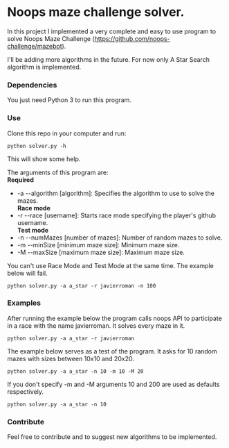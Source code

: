 # Noops maze challenge solver.

In this project I implemented a very complete and easy to use program to solve Noops Maze Challenge (https://github.com/noops-challenge/mazebot). 

I'll be adding more algorithms in the future. For now only A Star Search algorithm is implemented. 

### Dependencies

You just need Python 3 to run this program.

### Use

Clone this repo in your computer and run:

```
python solver.py -h
```

This will show some help.

The arguments of this program are:  
**Required**
* -a --algorithm [algorithm]: Specifies the algorithm to use to solve the mazes.  
**Race mode**
* -r --race [username]: Starts race mode specifying the player's github username.  
**Test mode**
* -n --numMazes [number of mazes]: Number of random mazes to solve.
* -m --minSize [minimum maze size]: Minimum maze size.
* -M --maxSize [maximum maze size]: Maximum maze size.  
  
You can't use Race Mode and Test Mode at the same time. The example below will fail.
```
python solver.py -a a_star -r javierroman -n 100
```
### Examples
After running the example below the program calls noops API to participate in a race with the name javierroman. It solves every maze in it.
```
python solver.py -a a_star -r javierroman
```
The example below serves as a test of the program. It asks for 10 random mazes with sizes between 10x10 and 20x20.
```
python solver.py -a a_star -n 10 -m 10 -M 20
```
If you don't specify -m and -M arguments 10 and 200 are used as defaults respectively.
```
python solver.py -a a_star -n 10
```

### Contribute
Feel free to contribute and to suggest new algorithms to be implemented.
